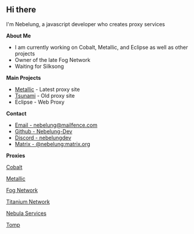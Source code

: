 ## Hi there
I'm Nebelung, a javascript developer who creates proxy services

**About Me**

- I am currently working on Cobalt, Metallic, and Eclipse as well as other projects
- Owner of the late Fog Network
- Waiting for Silksong

**Main Projects**

- [Metallic](https://github.com/Metallic-Web/Metallic) - Latest proxy site
- [Tsunami](https://github.com/FogNetwork/Tsunami) - Old proxy site
- Eclipse - Web Proxy

**Contact**

- [Email - nebelung@mailfence.com](mailto:nebelung@mailfence.com)
- [Github - Nebelung-Dev](https://github.com/Nebelung-Dev)
- [Discord - nebelungdev](https://discordapp.com/users/887118260963782686)
- [Matrix - @nebelung:matrix.org](https://matrix.to/#/@nebelung:matrix.org)

**Proxies**

[Cobalt](https://github.com/Cobalt-Web/Cobalt)

[Metallic](https://github.com/Metallic-Web/Metallic)

[Fog Network](https://github.com/FogNetwork)

[Titanium Network](https://github.com/titaniumnetwork-dev)

[Nebula Services](https://github.com/NebulaServices)

[Tomp](https://github.com/tomphttp)
